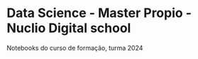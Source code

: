 # Data Science - Master Propio - Nuclio Digital school

Notebooks do curso de formação, turma 2024

